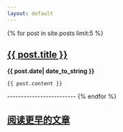 ```yaml
---
layout: default
---
```

{% for post in site.posts limit:5 %}
<div>
	<a href="{{ post.url }}"><h2>{{ post.title }}</h2></a>
	<b>{{ post.date| date_to_string }}</b>
	
	{{ post.content }}
	
</div>
-------------------------
{% endfor %}
<a href="http://liangzhao.org/archive.html"><h2>阅读更早的文章</h2></a>